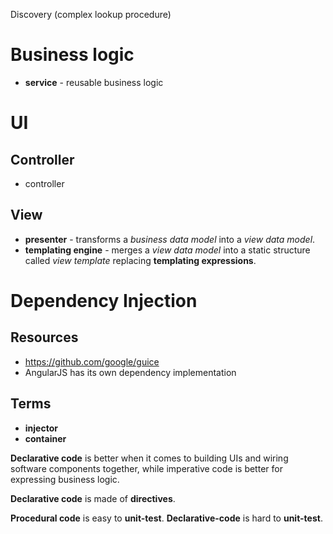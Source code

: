 Discovery (complex lookup procedure)

# Business logic
- **service** - reusable business logic

# UI

## Controller
- controller

## View
- **presenter** - transforms a *business data model* into a *view data model*.
- **templating engine** - merges a *view data model* into a static structure called *view template* replacing **templating expressions**.


# Dependency Injection
## Resources
- https://github.com/google/guice
- AngularJS has its own dependency implementation

## Terms
- **injector**
- **container**


**Declarative code** is better when it comes to building UIs and wiring software components together, while imperative code is better for expressing business logic.

**Declarative code** is made of **directives**.

**Procedural code** is easy to **unit-test**. **Declarative-code** is hard to **unit-test**.


